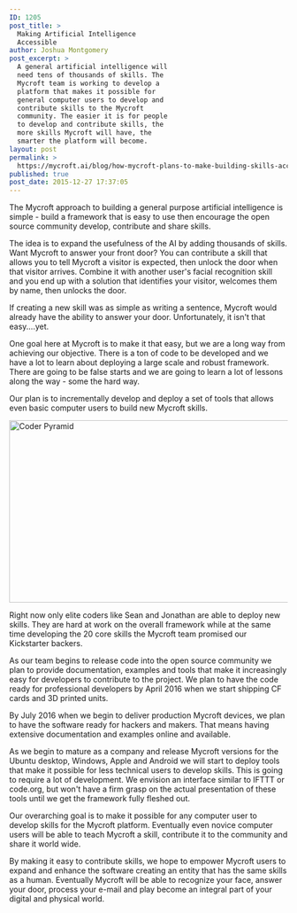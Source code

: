 ```yaml
---
ID: 1205
post_title: >
  Making Artificial Intelligence
  Accessible
author: Joshua Montgomery
post_excerpt: >
  A general artificial intelligence will
  need tens of thousands of skills. The
  Mycroft team is working to develop a
  platform that makes it possible for
  general computer users to develop and
  contribute skills to the Mycroft
  community. The easier it is for people
  to develop and contribute skills, the
  more skills Mycroft will have, the
  smarter the platform will become.
layout: post
permalink: >
  https://mycroft.ai/blog/how-mycroft-plans-to-make-building-skills-accessible/
published: true
post_date: 2015-12-27 17:37:05
---
```

The Mycroft approach to building a general purpose artificial intelligence is simple - build a framework that is easy to use then encourage the open source community develop, contribute and share skills.

The idea is to expand the usefulness of the AI by adding thousands of skills. Want Mycroft to answer your front door? You can contribute a skill that allows you to tell Mycroft a visitor is expected, then unlock the door when that visitor arrives. Combine it with another user's facial recognition skill and you end up with a solution that identifies your visitor, welcomes them by name, then unlocks the door.

If creating a new skill was as simple as writing a sentence, Mycroft would already have the ability to answer your door. Unfortunately, it isn't that easy....yet.

One goal here at Mycroft is to make it that easy, but we are a long way from achieving our objective. There is a ton of code to be developed and we have a lot to learn about deploying a large scale and robust framework. There are going to be false starts and we are going to learn a lot of lessons along the way - some the hard way.

Our plan is to incrementally develop and deploy a set of tools that allows even basic computer users to build new Mycroft skills.

<a href="https://mycroft.ai/wp-content/uploads/2015/12/Coder-Pyramid.jpg" rel="attachment wp-att-1206"><img class="size-full wp-image-1206 aligncenter" src="https://mycroft.ai/wp-content/uploads/2015/12/Coder-Pyramid.jpg" alt="Coder Pyramid" width="593" height="329" /></a>

Right now only elite coders like Sean and Jonathan are able to deploy new skills. They are hard at work on the overall framework while at the same time developing the 20 core skills the Mycroft team promised our Kickstarter backers.

As our team begins to release code into the open source community we plan to provide documentation, examples and tools that make it increasingly easy for developers to contribute to the project. We plan to have the code ready for professional developers by April 2016 when we start shipping CF cards and 3D printed units.

By July 2016 when we begin to deliver production Mycroft devices, we plan to have the software ready for hackers and makers. That means having extensive documentation and examples online and available.

As we begin to mature as a company and release Mycroft versions for the Ubuntu desktop, Windows, Apple and Android we will start to deploy tools that make it possible for less technical users to develop skills. This is going to require a lot of development. We envision an interface similar to IFTTT or code.org, but won't have a firm grasp on the actual presentation of these tools until we get the framework fully fleshed out.

Our overarching goal is to make it possible for any computer user to develop skills for the Mycroft platform. Eventually even novice computer users will be able to teach Mycroft a skill, contribute it to the community and share it world wide.

By making it easy to contribute skills, we hope to empower Mycroft users to expand and enhance the software creating an entity that has the same skills as a human. Eventually Mycroft will be able to recognize your face, answer your door, process your e-mail and play become an integral part of your digital and physical world.